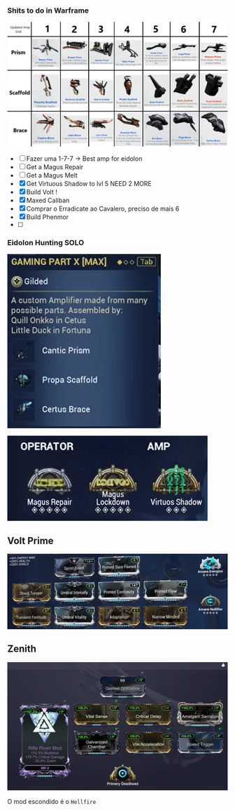 ### Shits to do in Warframe

![picture 6](%24%7Bpath%7D/img/9c56c7fd8ab9bdd33c2b3ab13a86058e3f214f8a333ce54fdc5db097db2d54b5.png)  

- [ ] Fazer uma 1-7-7 -> Best amp for eidolon
- [ ] Get a Magus Repair 
- [ ] Get a Magus Melt
- [x] Get Virtuous Shadow to lvl 5 NEED 2 MORE
- [x] Build Volt !  
- [x] Maxed Caliban
- [x] Comprar o Erradicate ao Cavalero, preciso de mais 6
- [x] Build Phenmor
- [ ] 


### Eidolon Hunting SOLO

![picture 7](%24%7Bpath%7D/img/707f91c2dfeacf1c1f9b403e11c44fd82efccfb42908c37a8d7a0b2a0ceb1bee.png)  

![picture 8](%24%7Bpath%7D/img/d173e22084c5d6489b50f0ea215586cb9e19bbb4ade88b72fbae815eadff3a54.png)  

## Volt Prime
    
![picture 9](%24%7Bpath%7D/img/3f8eab7ed269f75ae7530b6536f24d432289e924fffff10ffa4f305909575c63.png)  

## Zenith

![picture 1](%24%7Bpath%7D/img/8a86a7fd2b6e72aebab3304e1b63b7bd5bfbb8255fadb8ddfae8a2a69bc10fea.png)  

O mod escondido é o `Hellfire`